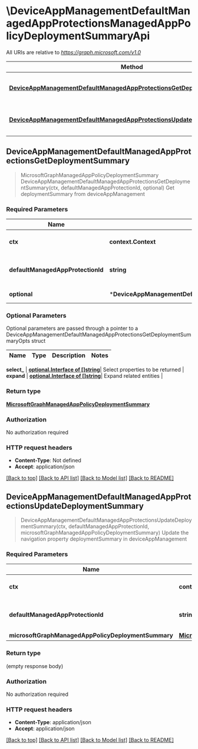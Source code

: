 # \DeviceAppManagementDefaultManagedAppProtectionsManagedAppPolicyDeploymentSummaryApi

All URIs are relative to *https://graph.microsoft.com/v1.0*

Method | HTTP request | Description
------------- | ------------- | -------------
[**DeviceAppManagementDefaultManagedAppProtectionsGetDeploymentSummary**](DeviceAppManagementDefaultManagedAppProtectionsManagedAppPolicyDeploymentSummaryApi.md#DeviceAppManagementDefaultManagedAppProtectionsGetDeploymentSummary) | **Get** /deviceAppManagement/defaultManagedAppProtections({defaultManagedAppProtection-id})/deploymentSummary | Get deploymentSummary from deviceAppManagement
[**DeviceAppManagementDefaultManagedAppProtectionsUpdateDeploymentSummary**](DeviceAppManagementDefaultManagedAppProtectionsManagedAppPolicyDeploymentSummaryApi.md#DeviceAppManagementDefaultManagedAppProtectionsUpdateDeploymentSummary) | **Patch** /deviceAppManagement/defaultManagedAppProtections({defaultManagedAppProtection-id})/deploymentSummary | Update the navigation property deploymentSummary in deviceAppManagement



## DeviceAppManagementDefaultManagedAppProtectionsGetDeploymentSummary

> MicrosoftGraphManagedAppPolicyDeploymentSummary DeviceAppManagementDefaultManagedAppProtectionsGetDeploymentSummary(ctx, defaultManagedAppProtectionId, optional)
Get deploymentSummary from deviceAppManagement

### Required Parameters


Name | Type | Description  | Notes
------------- | ------------- | ------------- | -------------
**ctx** | **context.Context** | context for authentication, logging, cancellation, deadlines, tracing, etc.
**defaultManagedAppProtectionId** | **string**| key: defaultManagedAppProtection-id of defaultManagedAppProtection | 
 **optional** | ***DeviceAppManagementDefaultManagedAppProtectionsGetDeploymentSummaryOpts** | optional parameters | nil if no parameters

### Optional Parameters

Optional parameters are passed through a pointer to a DeviceAppManagementDefaultManagedAppProtectionsGetDeploymentSummaryOpts struct


Name | Type | Description  | Notes
------------- | ------------- | ------------- | -------------

 **select_** | [**optional.Interface of []string**](string.md)| Select properties to be returned | 
 **expand** | [**optional.Interface of []string**](string.md)| Expand related entities | 

### Return type

[**MicrosoftGraphManagedAppPolicyDeploymentSummary**](microsoft.graph.managedAppPolicyDeploymentSummary.md)

### Authorization

No authorization required

### HTTP request headers

- **Content-Type**: Not defined
- **Accept**: application/json

[[Back to top]](#) [[Back to API list]](../README.md#documentation-for-api-endpoints)
[[Back to Model list]](../README.md#documentation-for-models)
[[Back to README]](../README.md)


## DeviceAppManagementDefaultManagedAppProtectionsUpdateDeploymentSummary

> DeviceAppManagementDefaultManagedAppProtectionsUpdateDeploymentSummary(ctx, defaultManagedAppProtectionId, microsoftGraphManagedAppPolicyDeploymentSummary)
Update the navigation property deploymentSummary in deviceAppManagement

### Required Parameters


Name | Type | Description  | Notes
------------- | ------------- | ------------- | -------------
**ctx** | **context.Context** | context for authentication, logging, cancellation, deadlines, tracing, etc.
**defaultManagedAppProtectionId** | **string**| key: defaultManagedAppProtection-id of defaultManagedAppProtection | 
**microsoftGraphManagedAppPolicyDeploymentSummary** | [**MicrosoftGraphManagedAppPolicyDeploymentSummary**](MicrosoftGraphManagedAppPolicyDeploymentSummary.md)| New navigation property values | 

### Return type

 (empty response body)

### Authorization

No authorization required

### HTTP request headers

- **Content-Type**: application/json
- **Accept**: application/json

[[Back to top]](#) [[Back to API list]](../README.md#documentation-for-api-endpoints)
[[Back to Model list]](../README.md#documentation-for-models)
[[Back to README]](../README.md)

